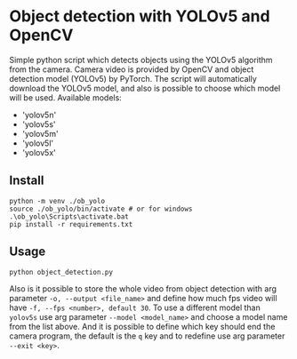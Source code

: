 # Object detection with YOLOv5 and OpenCV

Simple python script which detects objects using the YOLOv5 algorithm from the camera.
Camera video is provided by OpenCV and object detection model (YOLOv5) by PyTorch.
The script will automatically download the YOLOv5 model, and also is possible to choose which model will be used. 
Available models:
- 'yolov5n'
- 'yolov5s'
- 'yolov5m'
- 'yolov5l'
- 'yolov5x'

## Install
```shell
python -m venv ./ob_yolo
source ./ob_yolo/bin/activate # or for windows .\ob_yolo\Scripts\activate.bat
pip install -r requirements.txt
```

## Usage
```shell
python object_detection.py 
```

Also is it possible to store the whole video from object detection with arg parameter `-o, --output <file_name>` and define how much fps video will have `-f, --fps <number>, default 30`.
To use a different model than `yolov5s` use arg parameter `--model <model_name>` and choose a model name from the list above.
And it is possible to define which key should end the camera program, the default is the `q` key and to redefine use arg parameter `--exit <key>`.

